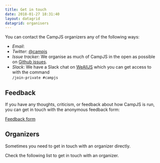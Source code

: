 ```yaml
---
title: Get in touch
date: 2018-01-27 18:31:40
layout: datagrid
datagrid: organisers
---
```


You can contact the CampJS organizers any of the following ways:

* *Email*:
* *Twitter*: <a href="https://mobile.twitter.com/campjs">@campjs</a>
* *Issue tracker:* We organise as much of CampJS in the open as possible on <a href="https://github.com/campjs/campjs-ix/issues">Github issues</a>.
* *Slack*: We have a Slack chat on <a href="https://wealljs.org/">WeAllJS</a> which you can get access to with the command<br>`/join-private #campjs`

## Feedback
If you have any thoughts, criticism, or feedback about how CampJS is run, you can get in touch with the anonymous feedback form:

<a
class="btn btn-secondary" href="https://docs.google.com/forms/d/e/1FAIpQLSfXkJ2dsGzxqzweZ7cpS2_pcmiOVbVk9E9YtWOYysGrUy8JhA/viewform">Feedback form</a>

## Organizers
Sometimes you need to get in touch with an organizer directly.

Check the following list to get in touch with an organizer.
